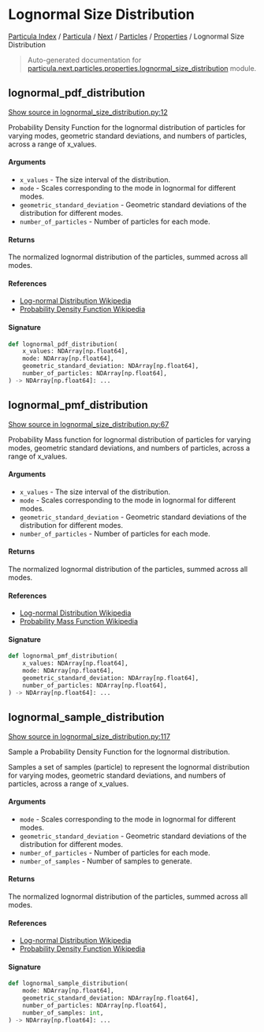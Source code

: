 # Lognormal Size Distribution

[Particula Index](../../../../README.md#particula-index) / [Particula](../../../index.md#particula) / [Next](../../index.md#next) / [Particles](../index.md#particles) / [Properties](./index.md#properties) / Lognormal Size Distribution

> Auto-generated documentation for [particula.next.particles.properties.lognormal_size_distribution](https://github.com/Gorkowski/particula/blob/main/particula/next/particles/properties/lognormal_size_distribution.py) module.

## lognormal_pdf_distribution

[Show source in lognormal_size_distribution.py:12](https://github.com/Gorkowski/particula/blob/main/particula/next/particles/properties/lognormal_size_distribution.py#L12)

Probability Density Function for the lognormal distribution of particles
for varying modes, geometric standard deviations, and numbers of particles,
across a range of x_values.

#### Arguments

- `x_values` - The size interval of the distribution.
- `mode` - Scales corresponding to the mode in lognormal for different
    modes.
- `geometric_standard_deviation` - Geometric standard deviations of the
    distribution for different modes.
- `number_of_particles` - Number of particles for each mode.

#### Returns

The normalized lognormal distribution of the particles, summed
across all modes.

#### References

- [Log-normal Distribution Wikipedia](
    https://en.wikipedia.org/wiki/Log-normal_distribution)
 - [Probability Density Function Wikipedia](
    https://en.wikipedia.org/wiki/Probability_density_function)

#### Signature

```python
def lognormal_pdf_distribution(
    x_values: NDArray[np.float64],
    mode: NDArray[np.float64],
    geometric_standard_deviation: NDArray[np.float64],
    number_of_particles: NDArray[np.float64],
) -> NDArray[np.float64]: ...
```



## lognormal_pmf_distribution

[Show source in lognormal_size_distribution.py:67](https://github.com/Gorkowski/particula/blob/main/particula/next/particles/properties/lognormal_size_distribution.py#L67)

Probability Mass function for lognormal distribution of particles for
varying modes, geometric standard deviations, and numbers of particles,
across a range of x_values.

#### Arguments

- `x_values` - The size interval of the distribution.
- `mode` - Scales corresponding to the mode in lognormal for different
    modes.
- `geometric_standard_deviation` - Geometric standard deviations of the
    distribution for different modes.
- `number_of_particles` - Number of particles for each mode.

#### Returns

The normalized lognormal distribution of the particles, summed
across all modes.

#### References

- [Log-normal Distribution Wikipedia](
    https://en.wikipedia.org/wiki/Log-normal_distribution)
- [Probability Mass Function Wikipedia](
    https://en.wikipedia.org/wiki/Probability_mass_function)

#### Signature

```python
def lognormal_pmf_distribution(
    x_values: NDArray[np.float64],
    mode: NDArray[np.float64],
    geometric_standard_deviation: NDArray[np.float64],
    number_of_particles: NDArray[np.float64],
) -> NDArray[np.float64]: ...
```



## lognormal_sample_distribution

[Show source in lognormal_size_distribution.py:117](https://github.com/Gorkowski/particula/blob/main/particula/next/particles/properties/lognormal_size_distribution.py#L117)

Sample a Probability Density Function for the lognormal distribution.

Samples a set of samples (particle) to represent the lognormal distribution
for varying modes, geometric standard deviations, and numbers of particles,
across a range of x_values.

#### Arguments

- `mode` - Scales corresponding to the mode in lognormal for different
    modes.
- `geometric_standard_deviation` - Geometric standard deviations of the
    distribution for different modes.
- `number_of_particles` - Number of particles for each mode.
- `number_of_samples` - Number of samples to generate.

#### Returns

The normalized lognormal distribution of the particles, summed
across all modes.

#### References

- [Log-normal Distribution Wikipedia](
    https://en.wikipedia.org/wiki/Log-normal_distribution)
 - [Probability Density Function Wikipedia](
    https://en.wikipedia.org/wiki/Probability_density_function)

#### Signature

```python
def lognormal_sample_distribution(
    mode: NDArray[np.float64],
    geometric_standard_deviation: NDArray[np.float64],
    number_of_particles: NDArray[np.float64],
    number_of_samples: int,
) -> NDArray[np.float64]: ...
```
